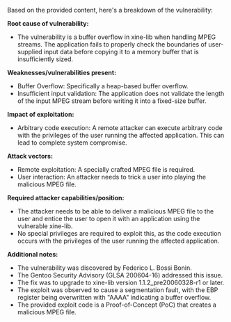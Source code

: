 Based on the provided content, here's a breakdown of the vulnerability:

**Root cause of vulnerability:**
- The vulnerability is a buffer overflow in xine-lib when handling MPEG streams. The application fails to properly check the boundaries of user-supplied input data before copying it to a memory buffer that is insufficiently sized.

**Weaknesses/vulnerabilities present:**
- Buffer Overflow: Specifically a heap-based buffer overflow.
- Insufficient input validation: The application does not validate the length of the input MPEG stream before writing it into a fixed-size buffer.

**Impact of exploitation:**
- Arbitrary code execution: A remote attacker can execute arbitrary code with the privileges of the user running the affected application. This can lead to complete system compromise.

**Attack vectors:**
- Remote exploitation: A specially crafted MPEG file is required.
- User interaction: An attacker needs to trick a user into playing the malicious MPEG file.

**Required attacker capabilities/position:**
- The attacker needs to be able to deliver a malicious MPEG file to the user and entice the user to open it with an application using the vulnerable xine-lib.
- No special privileges are required to exploit this, as the code execution occurs with the privileges of the user running the affected application.

**Additional notes:**
- The vulnerability was discovered by Federico L. Bossi Bonin.
- The Gentoo Security Advisory (GLSA 200604-16) addressed this issue.
- The fix was to upgrade to xine-lib version 1.1.2_pre20060328-r1 or later.
- The exploit was observed to cause a segmentation fault, with the EBP register being overwritten with "AAAA" indicating a buffer overflow.
- The provided exploit code is a Proof-of-Concept (PoC) that creates a malicious MPEG file.